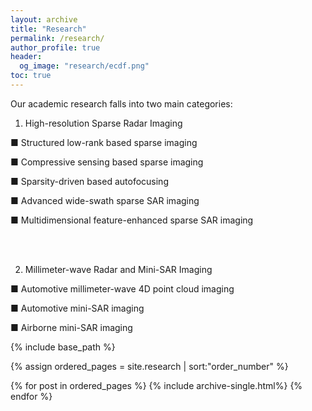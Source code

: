 ```yaml
---
layout: archive
title: "Research"
permalink: /research/
author_profile: true
header:
  og_image: "research/ecdf.png"
toc: true
---
```

Our academic research falls into two main categories:

1) High-resolution Sparse Radar Imaging

■ Structured low-rank based sparse imaging

■ Compressive sensing based sparse imaging

■ Sparsity-driven based autofocusing

■ Advanced wide-swath sparse SAR imaging

■ Multidimensional feature-enhanced sparse SAR imaging
<include src="/_research/template2.htm"></include>

<br>
<br>

2) Millimeter-wave Radar and Mini-SAR Imaging

■ Automotive millimeter-wave 4D point cloud imaging

■ Automotive mini-SAR imaging

■ Airborne mini-SAR imaging

<nbsp>



{% include base_path %}

{% assign ordered_pages = site.research | sort:"order_number" %}

{% for post in ordered_pages %}
  {% include archive-single.html%}
{% endfor %}
